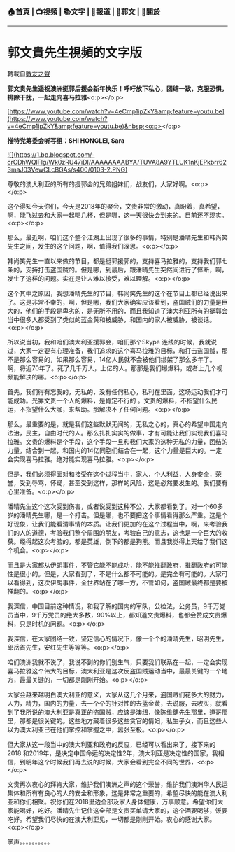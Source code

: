 ###  [:house:首頁](https://github.com/ourhimalayas/home) | [:tv:視頻](https://github.com/ourhimalayas/videos) | [:books:文字](https://github.com/ourhimalayas/txt) | [:newspaper:報道](https://github.com/ourhimalayas/news) | [:eagle:郭文](https://github.com/ourhimalayas/guomedia) | [:pray:關於](https://github.com/ourhimalayas/home/tree/master/about)
---
# 郭文貴先生視頻的文字版
轉載自[戰友之聲](http://littleantvoice.blogspot.com)

**郭文贵先生遥祝澳洲挺郭后援会新年快乐！呼吁放下私心，团结一致，克服恐惧，排除干扰，一起走向喜马拉雅**<o:p></o:p>



[https://www.youtube.com/watch?v=4eCmp1ipZkY&amp;feature=youtu.be](https://www.youtube.com/watch?v=4eCmp1ipZkY&amp;feature=youtu.be)&nbsp;<o:p></o:p>



**推特党筹委会听写组：SHI HONGLEI, Sara**



[!\[\](https://1.bp.blogspot.com/-crCDhWQlFlg/Wk0zRU47iDI/AAAAAAAABYA/TUVA8A9YTLUK1nKjEPkbrr623maJ03VewCLcBGAs/s400/0103-2.PNG)](https://1.bp.blogspot.com/-crCDhWQlFlg/Wk0zRU47iDI/AAAAAAAABYA/TUVA8A9YTLUK1nKjEPkbrr623maJ03VewCLcBGAs/s1600/0103-2.PNG)



尊敬的澳大利亚的所有的援郭会的兄弟姐妹们，战友们，大家好啊。<o:p></o:p>



这个得知今天你们，今天是2018年的聚会，文贵非常的激动，真盼着，真希望，啊，能飞过去和大家一起喝几杯，但是哪，这一天很快会到来的。目前还不现实。<o:p></o:p>



那么，最近啊，咱们这个整个江湖上出现了很多的事情，特别是潘晴先生和韩尚笑先生之间，发生的这个问题，啊，值得我们深思。<o:p></o:p>



韩尚笑先生一直以来做的节目，都是挺郭援郭的，支持喜马拉雅的，支持我们郭七条的，支持打击盗国贼的。但是哪，到最后，跟潘晴先生突然间进行了悴断，啊，发生了这样的问题。实在是让人难以接受，难以理解。<o:p></o:p>



这个其中之原因，我想潘晴先生的节目，韩尚笑先生的这个在节目上都已经说出来了。这是非常不幸的，啊，但是哪，我们大家确实应该看到，盗国贼们的力量是巨大的，他们的手段是卑劣的，是无所不用的，而且我知道了澳大利亚所有的挺郭会当中很多人都受到了类似的蓝金黄和被威胁，和国内的家人被威胁，被谈话。<o:p></o:p>



所以说当初，我和咱们澳大利亚援郭会，咱们那个Skype&nbsp;连线的时候，我就说过，大家一定要有心理准备，我们追求的这个喜马拉雅的目标，和打击盗国贼，那不是那么容易的，如果那么容易，14亿人民就不会被他们绑架了那么多年了。啊，将近70年了。死了几千万人，上亿的人。那那是我们爆爆料，或者上几个视频能解决的哪。<o:p></o:p>



首先，我们得有忘我的，无私的，没有任何私心，私利在里面。这场运动我们才可能成功。光靠文贵一个人的爆料，是肯定不行的 。文贵的爆料，不指望什么民运，不指望什么大咖，来帮助。那解决不了任何问题。<o:p></o:p>



那么，最重要的是，就是我们这些默默无闻的，无私之心的，真心的希望中国走向法治，民主，自由时代的人。那么扎扎实实的做事，才有可能让我们实现我们喜马拉雅。文贵的爆料是个手段，这个手段一旦和我们大家的这种无私的力量，团结的力量，结合到一起，和国内的14亿同胞们结合在一起，这个力量是巨大的。一定会实现喜马拉雅。绝对能实现喜马拉雅。<o:p></o:p>



但是，我们必须得面对和接受在这个过程当中，家人，个人利益，人身安全，荣誉，受到辱骂，怀疑，甚至受到这样，那样的风险，这是必然要发生的。我们要有心里准备。<o:p></o:p>



潘晴先生这个这次受到伤害，或者说受到这种不公，大家都看到了。对一个60多岁的潘晴先生哪，是一个打击。但是哪，也不要把这个事情看得那么严重。这是个好现象，让我们能看清事情的本质。让我们更加的在这个过程当中，啊，来考验我们的人的道德，考验我们整个周围的朋友，考验自己的意志，这也是一个巨大的收获。经得起这次考验的，都是英雄，倒下的都是狗熊。而且我觉得上天给了我们这个机会。<o:p></o:p>



而且是大家都从伊朗事件，不管它能不能成功，能不能推翻政府，推翻政府的可能性是很小的。但是，大家看到了，不是什么都不可能的。是完全有可能的。大家可以看得到，这次伊朗事件，全世界站在了哪一方，不管如何，盗国贼最终都是要被推翻的。<o:p></o:p>



我深信，中国目前这种情况，和我了解的国内的军队，公检法，公务员，9千万党员当中，9千万党员的绝大多数，90%以上，都知道文贵爆料，也都会赞成文贵爆料，只是时机的问题。<o:p></o:p>



我深信，在大家团结一致，坚定信心的情况下，像一个个的潘晴先生，昭明先生，邱岳首先生，安红先生等等等。<o:p></o:p>



咱们澳洲我就不说了，我说不到的你们别生气，只要我们联系在一起，一定会实现喜马拉雅这个伟大的目标，澳大利亚是这次反盗国贼运动当中，最最关键的一个地方，最最关键的，一切都是刚刚开始。<o:p></o:p>



大家会越来越明白澳大利亚的意义，大家从这几个月来，盗国贼们花多大的财力，人力，精力，国内的力量，去一个个的针对性的去蓝金黄，去说服，去收买，就看到了我所说的澳大利亚是真正的盗国贼，应该是澳纽，像陈维健先生那里，道哥那里，那都是很关键的。这些地方藏着很多这些贪官的情妇，私生子女，而且这些人以为澳大利亚已在他们掌控和掌握之中，嚣张至极。<o:p></o:p>



但大家从这一段当中的澳大利亚和政府的反应，已经可以看出来了，接下来的2018&nbsp;和2019年，是决定中国命运的决定性2年，澳大利亚是决定性的国家，我相信，到明年这个时候我们再去说的时候，大家会看到完全不同的世界，<o:p></o:p>



文贵再次衷心的拜肯大家，维护我们澳洲之声的这个荣誉，维护我们澳洲华人民运集体和所有有良心的人的安全和形象，这是非常之重要的，希望尽快的能在澳大利亚和你们相聚。祝你们在2018里边全部及家人身体健康，万事顺意。希望你们大家能喝好，吃好。潘晴先生记住这全部是文贵买单请大家的，这个酒要喝够，饭要吃好。希望我们尽快的在澳大利亚见，一切都是刚刚开始。衷心的感谢大家。<o:p></o:p>





掌声。。。。。。。。。。
<u></u><sub></sub><sup></sup><strike></strike>